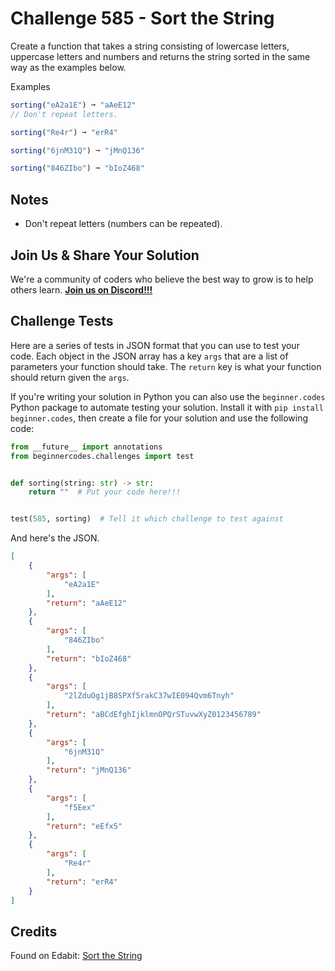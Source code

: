 # Challenge 585 - Sort the String

Create a function that takes a string consisting of lowercase letters, uppercase letters and numbers and returns the string sorted in the same way as the examples below.

Examples
```js
sorting("eA2a1E") ➞ "aAeE12"
// Don't repeat letters.

sorting("Re4r") ➞ "erR4"

sorting("6jnM31Q") ➞ "jMnQ136"

sorting("846ZIbo") ➞ "bIoZ468"
```
## Notes

- Don't repeat letters (numbers can be repeated).

## Join Us & Share Your Solution

We're a community of coders who believe the best way to grow is to help others learn. **[Join us on Discord!!!](https://discord.gg/sfHykntuGy)**

## Challenge Tests

Here are a series of tests in JSON format that you can use to test your code. Each object in the JSON array has a key `args` that are a list of parameters your function should take. The `return` key is what your function should return given the `args`. 

If you're writing your solution in Python you can also use the `beginner.codes` Python package to automate testing your solution. Install it with `pip install beginner.codes`, then create a file for your solution and use the following code:
```python
from __future__ import annotations
from beginnercodes.challenges import test


def sorting(string: str) -> str:
    return ""  # Put your code here!!!


test(585, sorting)  # Tell it which challenge to test against
```
And here's the JSON.
```json
[
    {
        "args": [
            "eA2a1E"
        ],
        "return": "aAeE12"
    },
    {
        "args": [
            "846ZIbo"
        ],
        "return": "bIoZ468"
    },
    {
        "args": [
            "2lZduOg1jB8SPXf5rakC37wIE094Qvm6Tnyh"
        ],
        "return": "aBCdEfghIjklmnOPQrSTuvwXyZ0123456789"
    },
    {
        "args": [
            "6jnM31Q"
        ],
        "return": "jMnQ136"
    },
    {
        "args": [
            "f5Eex"
        ],
        "return": "eEfx5"
    },
    {
        "args": [
            "Re4r"
        ],
        "return": "erR4"
    }
]
```
## Credits

Found on Edabit: [Sort the String](https://edabit.com/challenge/fRZMqCpyxpSgmriQ6)

